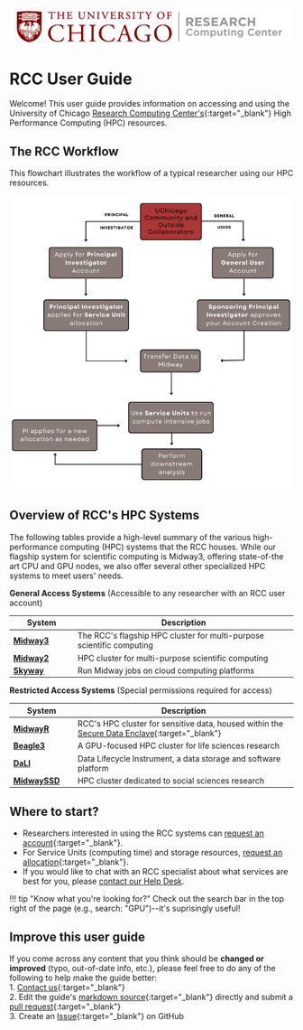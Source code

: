 ![RCC Logo](img/rcc_logo.png)

# RCC User Guide

Welcome! This user guide provides information on accessing and using the University of Chicago [Research Computing Center's](https://rcc.uchicago.edu/){:target="_blank"} High Performance Computing (HPC) resources.


## The RCC Workflow
This flowchart illustrates the workflow of a typical researcher using our HPC resources. 
<p align="center">
<img src="img/rcc_workflow.png" width="650" />
</p>  

## Overview of RCC's HPC Systems
The following tables provide a high-level summary of the various high-performance computing (HPC) systems that the RCC houses. While our flagship system for scientific computing is Midway3, offering state-of-the art CPU and GPU nodes, we also offer several other specialized HPC systems to meet users' needs.

**General Access Systems** (Accessible to any researcher with an RCC user account)

|  <div style="width:100px">System</div> | Description  |
| ----------- | ----------- |
| **[Midway3](midway23/midway_getting_started.md)** | The RCC's flagship HPC cluster for multi-purpose scientific computing |
| **[Midway2](midway23/midway_getting_started.md)** | HPC cluster for multi-purpose scientific computing| 
| **[Skyway](skyway/skyway_overview.md)** | Run Midway jobs on cloud computing platforms  |  

**Restricted Access Systems** (Special permissions required for access)  

|  <div style="width:100px">System</div> | Description  |
| ----------- | ----------- |
| **[MidwayR](https://sde-midwayr.rcc.uchicago.edu/user-guide/)** | RCC's HPC cluster for sensitive data, housed within the [Secure Data Enclave](https://securedata.uchicago.edu/){:target="_blank"}  |  
| **[Beagle3](beagle3/beagle3_overview.md)** | A GPU-focused HPC cluster for life sciences research  |
| **[DaLI](https://dali.uchicago.edu/using-dali/)** | Data Lifecycle Instrument, a data storage and software platform  | 
| **[MidwaySSD](https://midwayssd.rcc.uchicago.edu/using-midwayssd/)** | HPC cluster dedicated to social sciences research | 



## Where to start?

* Researchers interested in using the RCC systems can [request an account](https://rcc.uchicago.edu/accounts-allocations/request-account){:target="_blank"}.  
* For Service Units (computing time) and storage resources, [request an allocation](https://rcc.uchicago.edu/accounts-allocations/request-allocation){:target="_blank"}.  
* If you would like to chat with an RCC specialist about what services are best for you, please [contact our Help Desk](https://rcc.uchicago.edu/support-and-services/consulting-and-technical-support).

!!! tip "Know what you're looking for?"
    Check out the search bar in the top right of the page (e.g., search: "GPU")--it's suprisingly useful!

## Improve this user guide

If you come across any content that you think should be **changed or improved** (typo, out-of-date info, etc.), please feel free to do any of the following to help make the guide better:  
    1. [Contact us](https://rcc.uchicago.edu/support-and-services/consulting-and-technical-support){:target="_blank"}  
    2. Edit the guide's [markdown source](https://github.com/rcc-uchicago/user-guide){:target="_blank"} directly and submit a [pull request](https://docs.github.com/en/pull-requests/collaborating-with-pull-requests/proposing-changes-to-your-work-with-pull-requests/about-pull-requests){:target="_blank"}  
    3. Create an [Issue](https://github.com/rcc-uchicago/user-guide/issues/new){:target="_blank"} on GitHub
